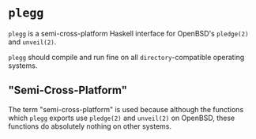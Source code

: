 # `plegg`
`plegg` is a semi-cross-platform Haskell interface for OpenBSD's `pledge(2)` and `unveil(2)`.

`plegg` should compile and run fine on all `directory`-compatible operating systems.
## "Semi-Cross-Platform"
The term "semi-cross-platform" is used because although the functions which `plegg` exports use `pledge(2)` and `unveil(2)` on OpenBSD, these functions do absolutely nothing on other systems.
